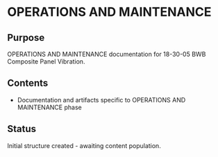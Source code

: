 # OPERATIONS AND MAINTENANCE

## Purpose
OPERATIONS AND MAINTENANCE documentation for 18-30-05 BWB Composite Panel Vibration.

## Contents
- Documentation and artifacts specific to OPERATIONS AND MAINTENANCE phase

## Status
Initial structure created - awaiting content population.
